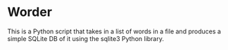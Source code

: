 Worder
======

This is a Python script that takes in a list of words in a file and produces a simple SQLite DB of it using the sqlite3 Python library. 